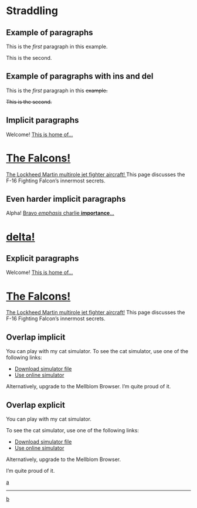 # Straddling

## Example of paragraphs

This is the *first* paragraph in this example.

This is the second.

## Example of paragraphs with ins and del

This is the *first* paragraph in this ~~example.~~

~~This is the second.~~

## Implicit paragraphs

Welcome! [This is home of...](about.html)

# [The Falcons!](about.html)

[The Lockheed Martin multirole jet fighter aircraft! ](about.html)This page discusses the F-16 Fighting Falcon’s innermost secrets.

## Even harder implicit paragraphs

Alpha! [Bravo *emphasis* charlie **importance**...](about.html)

# [delta!](about.html)

## Explicit paragraphs

Welcome! [This is home of...](about.html)

# [The Falcons!](about.html)

[The Lockheed Martin multirole jet fighter aircraft!](about.html) This page discusses the F-16 Fighting Falcon’s innermost secrets.

## Overlap implicit

You can play with my cat simulator. To see the cat simulator, use one of the following links:

*   [Download simulator file](cats.sim)
*   [Use online simulator](https://sims.example.com/watch?v=LYds5xY4INU)

Alternatively, upgrade to the Mellblom Browser.  I’m quite proud of it.

## Overlap explicit

You can play with my cat simulator.

To see the cat simulator, use one of the following links:

*   [Download simulator file](cats.sim)
*   [Use online simulator](https://sims.example.com/watch?v=LYds5xY4INU)

Alternatively, upgrade to the Mellblom Browser.

I’m quite proud of it.

[a](#url)

***

[b](#url)
